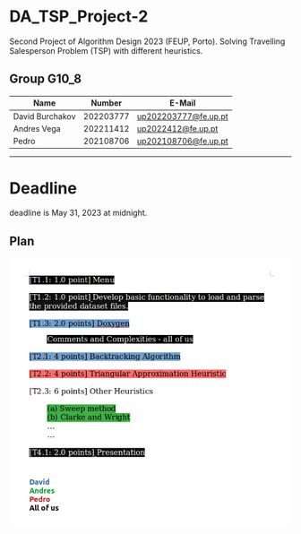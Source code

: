 # DA_TSP_Project-2
Second Project of Algorithm Design 2023 (FEUP, Porto). Solving Travelling Salesperson Problem (TSP) with different heuristics.



## Group G10_8
| Name             | Number    | E-Mail             |
| ---------------- | --------- | ------------------ |
| David Burchakov  | 202203777 | up202203777@fe.up.pt                |
| Andres Vega	   | 202211412 | up2022412@fe.up.pt               |
| Pedro | 202108706 | up202108706@fe.up.pt 
----


# Deadline
deadline is May 31, 2023 at midnight.

## Plan

![plan](docs/DA_proj-2-plan.png)
